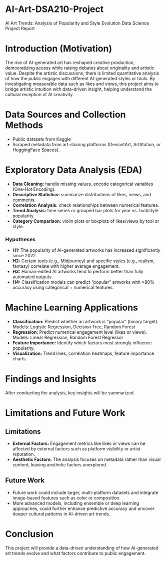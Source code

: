 # AI-Art-DSA210-Project
AI Art Trends: Analysis of Popularity and Style Evolution Data Science Project Report

# **Introduction (Motivation)**
The rise of AI-generated art has reshaped creative production, democratizing access while raising debates about originality and artistic value. Despite the artistic discussions, there is limited quantitative analysis of how the public engages with different AI-generated styles or tools.
By investigating measurable data such as likes and views, this project aims to bridge artistic intuition with data-driven insight, helping understand the cultural reception of AI creativity.

# **Data Sources and Collection Methods**
- Public datasets from Kaggle
- Scraped metadata from art-sharing platforms (DeviantArt, ArtStation, or HuggingFace Spaces).

# **Exploratory Data Analysis (EDA)**
- **Data Cleaning:** handle missing values, encode categorical variables (One-Hot Encoding).
- **Descriptive Statistics:** summarize distributions of likes, views, and comments.
- **Correlation Analysis:** check relationships between numerical features.
- **Trend Analysis:** time series or grouped bar plots for year vs. tool/style popularity.
- **Category Comparison:** violin plots or boxplots of likes/views by tool or style.

### **Hypotheses**
- **H1:** The popularity of AI-generated artworks has increased significantly since 2022.
- **H2:** Certain tools (e.g., Midjourney) and specific styles (e.g., realism, fantasy) correlate with higher average engagement.
- **H3:** Human-edited AI artworks tend to perform better than fully automated outputs.
- **H4:** Classification models can predict “popular” artworks with >80% accuracy using categorical + numerical features.

# **Machine Learning Applications**
- **Classification:** Predict whether an artwork is “popular” (binary target).
Models: Logistic Regression, Decision Tree, Random Forest
- **Regression:** Predict numerical engagement level (likes or views).
Models: Linear Regression, Random Forest Regressor
- **Feature Importance:** Identify which factors most strongly influence popularity.
- **Visualization:** Trend lines, correlation heatmaps, feature importance charts.

# **Findings and Insights**
After conducting the analysis, key insights will be summarized.

# **Limitations and Future Work**
## **Limitations**
- **External Factors:** Engagement metrics like likes or views can be affected by external factors such as platform visibility or artist reputation.
- **Aesthetic Factors:** The analysis focuses on metadata rather than visual content, leaving aesthetic factors unexplored.

## **Future Work**
- Future work could include larger, multi-platform datasets and integrate image-based features such as color or composition.
- More advanced models, including ensemble or deep learning approaches, could further enhance predictive accuracy and uncover deeper cultural patterns in AI-driven art trends.

# **Conclusion**
This project will provide a data-driven understanding of how AI-generated art trends evolve and what factors contribute to public engagement.
